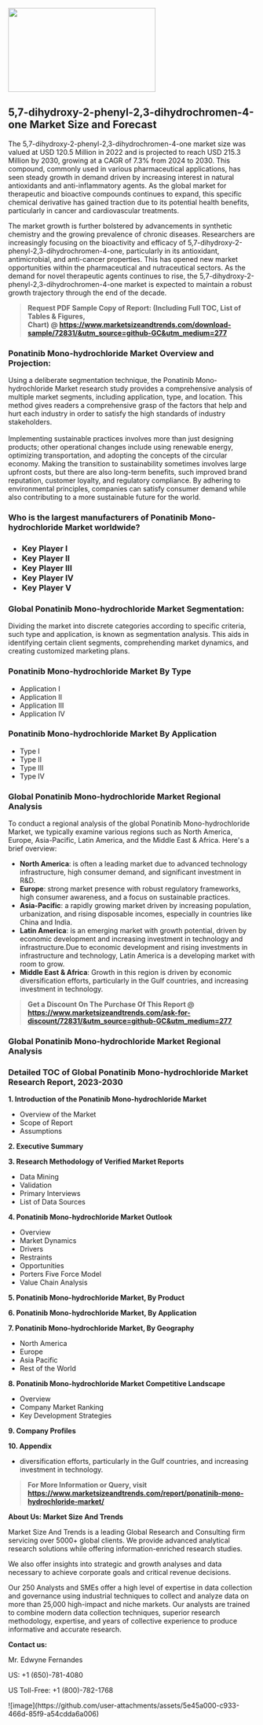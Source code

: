 <p><img class="alignnone size-medium wp-image-20088" src="https://ffe5etoiles.com/wp-content/uploads/2024/12/MST1-300x171.png" alt="" width="300" height="171" /></p><h2>5,7-dihydroxy-2-phenyl-2,3-dihydrochromen-4-one Market Size and Forecast</h2><p>The 5,7-dihydroxy-2-phenyl-2,3-dihydrochromen-4-one market size was valued at USD 120.5 Million in 2022 and is projected to reach USD 215.3 Million by 2030, growing at a CAGR of 7.3% from 2024 to 2030. This compound, commonly used in various pharmaceutical applications, has seen steady growth in demand driven by increasing interest in natural antioxidants and anti-inflammatory agents. As the global market for therapeutic and bioactive compounds continues to expand, this specific chemical derivative has gained traction due to its potential health benefits, particularly in cancer and cardiovascular treatments.</p><p>The market growth is further bolstered by advancements in synthetic chemistry and the growing prevalence of chronic diseases. Researchers are increasingly focusing on the bioactivity and efficacy of 5,7-dihydroxy-2-phenyl-2,3-dihydrochromen-4-one, particularly in its antioxidant, antimicrobial, and anti-cancer properties. This has opened new market opportunities within the pharmaceutical and nutraceutical sectors. As the demand for novel therapeutic agents continues to rise, the 5,7-dihydroxy-2-phenyl-2,3-dihydrochromen-4-one market is expected to maintain a robust growth trajectory through the end of the decade.</p></p><blockquote id="" class=""><strong>Request PDF Sample Copy of Report: (Including Full TOC, List of Tables &amp; Figures, Chart)&nbsp;@&nbsp;<strong><a href="https://www.marketsizeandtrends.com/download-sample/72831/&utm_source=github-GC&utm_medium=277" target="_blank">https://www.marketsizeandtrends.com/download-sample/72831/&utm_source=github-GC&utm_medium=277</a></strong></strong></blockquote><h3 id="" class="">Ponatinib Mono-hydrochloride Market&nbsp;Overview and Projection:</h3><p id="" class="">Using a deliberate segmentation technique, the Ponatinib Mono-hydrochloride Market research study provides a comprehensive analysis of multiple market segments, including application, type, and location. This method gives readers a comprehensive grasp of the factors that help and hurt each industry in order to satisfy the high standards of industry stakeholders. <br /> <br />Implementing sustainable practices involves more than just designing products; other operational changes include using renewable energy, optimizing transportation, and adopting the concepts of the circular economy. Making the transition to sustainability sometimes involves large upfront costs, but there are also long-term benefits, such improved brand reputation, customer loyalty, and regulatory compliance. By adhering to environmental principles, companies can satisfy consumer demand while also contributing to a more sustainable future for the world.</p><h3 id="" class="">Who is the largest manufacturers of&nbsp;Ponatinib Mono-hydrochloride Market worldwide?</h3><h3 class=""><p><ul><li>Key Player I </li><li> Key Player II </li><li> Key Player III </li><li> Key Player IV </li><li> Key Player V</li></ul></p></h3><h3 id="" class="">Global&nbsp;Ponatinib Mono-hydrochloride Market Segmentation:</h3><p id="" class="">Dividing the market into discrete categories according to specific criteria, such type and application, is known as segmentation analysis. This aids in identifying certain client segments, comprehending market dynamics, and creating customized marketing plans.</p><h3 id="" class="">Ponatinib Mono-hydrochloride Market&nbsp;By Type</h3><p><p><ul><li>Application I </li><li> Application II </li><li> Application III </li><li> Application IV</p></li></ul></p></p><h3 id="" class="">Ponatinib Mono-hydrochloride Market&nbsp;By Application</h3><p class=""><p><ul><li>Type I </li><li> Type II </li><li> Type III </li><li> Type IV</li></ul></p></p><h3 id="" class="">Global Ponatinib Mono-hydrochloride Market Regional Analysis</h3><p id="" class="">To conduct a regional analysis of the global Ponatinib Mono-hydrochloride Market, we typically examine various regions such as North America, Europe, Asia-Pacific, Latin America, and the Middle East &amp; Africa. Here's a brief overview:</p><ul><li><strong>North America</strong>: is often a leading market due to advanced technology infrastructure, high consumer demand, and significant investment in R&amp;D.</li><li><strong>Europe</strong>: strong market presence with robust regulatory frameworks, high consumer awareness, and a focus on sustainable practices.</li><li><strong>Asia-Pacific</strong>: a rapidly growing market driven by increasing population, urbanization, and rising disposable incomes, especially in countries like China and India.</li><li><strong>Latin America</strong>: is an emerging market with growth potential, driven by economic development and increasing investment in technology and infrastructure.Due to economic development and rising investments in infrastructure and technology, Latin America is a developing market with room to grow.</li><li><strong>Middle East &amp; Africa</strong>: Growth in this region is driven by economic diversification efforts, particularly in the Gulf countries, and increasing investment in technology.</li></ul><blockquote id="" class=""><strong>Get a Discount On The Purchase Of This Report @ <strong><a href="https://www.marketsizeandtrends.com/ask-for-discount/72831/&utm_source=github-GC&utm_medium=277" target="_blank">https://www.marketsizeandtrends.com/ask-for-discount/72831/&utm_source=github-GC&utm_medium=277</a></strong></strong></blockquote><h3 id="" class="">Global Ponatinib Mono-hydrochloride Market Regional Analysis</h3><h3 id="" class="">Detailed TOC of Global Ponatinib Mono-hydrochloride Market Research Report, 2023-2030</h3><p id="" class=""><strong>1. Introduction of the Ponatinib Mono-hydrochloride Market</strong></p><ul><li>Overview of the Market</li><li>Scope of Report</li><li>Assumptions</li></ul><p id="" class=""><strong>2. Executive Summary</strong></p><p id="" class=""><strong>3. Research Methodology of Verified Market Reports</strong></p><ul><li>Data Mining</li><li>Validation</li><li>Primary Interviews</li><li>List of Data Sources</li></ul><p id="" class=""><strong>4. Ponatinib Mono-hydrochloride Market Outlook</strong></p><ul><li>Overview</li><li>Market Dynamics</li><li>Drivers</li><li>Restraints</li><li>Opportunities</li><li>Porters Five Force Model</li><li>Value Chain Analysis</li></ul><p id="" class=""><strong>5. Ponatinib Mono-hydrochloride Market, By Product</strong></p><p id="" class=""><strong>6. Ponatinib Mono-hydrochloride Market, By Application</strong></p><p id="" class=""><strong>7. Ponatinib Mono-hydrochloride Market, By Geography</strong></p><ul><li>North America</li><li>Europe</li><li>Asia Pacific</li><li>Rest of the World</li></ul><p id="" class=""><strong>8. Ponatinib Mono-hydrochloride Market Competitive Landscape</strong></p><ul><li>Overview</li><li>Company Market Ranking</li><li>Key Development Strategies</li></ul><p id="" class=""><strong>9. Company Profiles</strong></p><p id="" class=""><strong>10. Appendix</strong></p><ul><li>diversification efforts, particularly in the Gulf countries, and increasing investment in technology.</li></ul><blockquote id="" class=""><strong>For More Information or Query, visit <strong><strong><a href="https://www.marketsizeandtrends.com/report/ponatinib-mono-hydrochloride-market/" target="_blank">https://www.marketsizeandtrends.com/report/ponatinib-mono-hydrochloride-market/</a></strong></strong></strong></blockquote><p id="" class=""><strong>About Us: Market Size And Trends</strong></p><p id="" class="">Market Size And Trends is a leading Global Research and Consulting firm servicing over 5000+ global clients. We provide advanced analytical research solutions while offering information-enriched research studies.</p><p id="" class="">We also offer insights into strategic and growth analyses and data necessary to achieve corporate goals and critical revenue decisions.</p><p id="" class="">Our 250 Analysts and SMEs offer a high level of expertise in data collection and governance using industrial techniques to collect and analyze data on more than 25,000 high-impact and niche markets. Our analysts are trained to combine modern data collection techniques, superior research methodology, expertise, and years of collective experience to produce informative and accurate research.</p><p id="" class=""><strong>Contact us:</strong></p><p id="" class="">Mr. Edwyne Fernandes</p><p id="" class="">US: +1 (650)-781-4080</p><p id="" class="">US Toll-Free: +1 (800)-782-1768</p>
![image](https://github.com/user-attachments/assets/5e45a000-c933-466d-85f9-a54cdda6a006)
